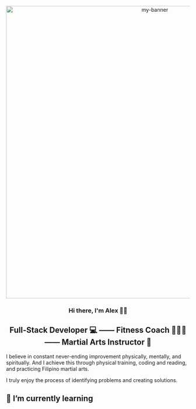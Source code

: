 <p align ="center">
<img width="800" src ="https://user-images.githubusercontent.com/90926044/141658485-b2f37f76-ca0a-4e05-ab97-4f196fa69f5f.png" alt="my-banner">
</p>

<h3 align="center">
Hi there, I'm Alex 👋🏽
</h3>

<h2 align="center">Full-Stack Developer 💻 —— Fitness Coach 🏋🏽‍♂️ —— Martial Arts Instructor 🥋</h2>

I believe in constant never-ending improvement physically, mentally, and spiritually. And I achieve this through physical training, coding and reading, and practicing Filipino martial arts.

I truly enjoy the process of identifying problems and creating solutions.
  
## 🌱 I’m currently learning
<!-- <img width ="24" src="images/html-course-icon-lg.png" alt ="html-5">HTML 5</br>
<img width="24" src="images/css-course-icon-lg.png" alt ="css3">CSS3</br>
<img width ="24" src="images/javascript-course-icon-lg.png" alt ="javascript">JavaScript</br>
Python Full Stack</br>
<img width ="24" src="images/html-course-icon-lg.png" alt ="html-5"><img width="24" src="images/css-course-icon-lg.png" alt ="css3"><img width ="24" src="images/javascript-course-icon-lg.png" alt ="javascript">
HTML CSS3 JS -->


  <!--
**agruezo/agruezo** is a ✨ _special_ ✨ repository because its `README.md` (this file) appears on your GitHub profile.

Here are some ideas to get you started:

- 🔭 I’m currently working on ...
- 🌱 I’m currently learning ...
- 👯 I’m looking to collaborate on ...
- 🤔 I’m looking for help with ...
- 💬 Ask me about ...
- 📫 How to reach me: ...
- 😄 Pronouns: ...
- ⚡ Fun fact: ...
-->
